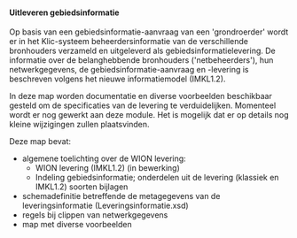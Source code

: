 ﻿#### Uitleveren gebiedsinformatie

Op basis van een gebiedsinformatie-aanvraag van een 'grondroerder' wordt er in het Klic-systeem beheerdersinformatie van de verschillende bronhouders verzameld en uitgeleverd als gebiedsinformatielevering.
De informatie over de belanghebbende bronhouders ('netbeheerders'), hun netwerkgegevens, de gebiedsinformatie-aanvraag en -levering is beschreven volgens het nieuwe informatiemodel (IMKL1.2).

In deze map worden documentatie en diverse voorbeelden beschikbaar gesteld om de specificaties van de levering te verduidelijken.
Momenteel wordt er nog gewerkt aan deze module. Het is mogelijk dat er op details nog kleine wijzigingen zullen plaatsvinden.

Deze map bevat:
* algemene toelichting over de WION levering:
  * WION levering (IMKL1.2) (in bewerking)
  * Indeling gebiedsinformatie;
onderdelen uit de levering (klassiek en IMKL1.2)
soorten bijlagen
* schemadefinitie betreffende de metagegevens van de leveringsinformatie (Leveringsinformatie.xsd)
* regels bij clippen van netwerkgegevens
* map met diverse voorbeelden